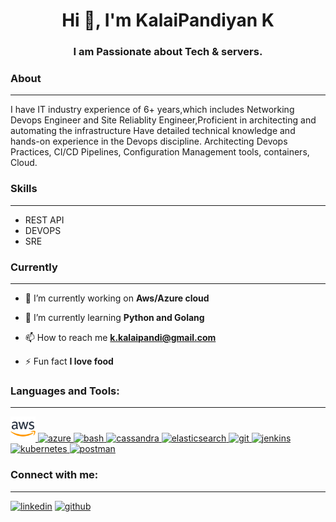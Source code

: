 <h1 align="center">Hi 👋, I'm KalaiPandiyan K</h1>
<h3 align="center">I am Passionate about Tech & servers.</h3>
<h3 align="left">About</h3>
<hr>

<p align="left"> I have IT industry experience of 6+ years,which includes Networking Devops Engineer and Site Reliablity Engineer,Proficient in architecting and automating the infrastructure Have detailed technical knowledge and hands-on experience in the Devops discipline. Architecting Devops Practices, CI/CD Pipelines, Configuration Management tools, containers, Cloud.
</p>
<h3 align="left">Skills</h3>
<hr>

- REST API
- DEVOPS
- SRE

<h3 align="left">Currently </h3>
<hr>

- 🔭 I’m currently working on **Aws/Azure cloud**

- 🌱 I’m currently learning **Python and Golang**

- 📫 How to reach me **k.kalaipandi@gmail.com**

- ⚡ Fun fact **I love food**

<h3 align="left">Languages and Tools:</h3>
<hr>
<p align="left"> <a href="https://aws.amazon.com" target="_blank" rel="noreferrer"> <img src="https://raw.githubusercontent.com/devicons/devicon/master/icons/amazonwebservices/amazonwebservices-original-wordmark.svg" alt="aws" width="40" height="40"/> </a> <a href="https://azure.microsoft.com/en-in/" target="_blank" rel="noreferrer"> <img src="https://www.vectorlogo.zone/logos/microsoft_azure/microsoft_azure-icon.svg" alt="azure" width="40" height="40"/> </a> <a href="https://www.gnu.org/software/bash/" target="_blank" rel="noreferrer"> <img src="https://www.vectorlogo.zone/logos/gnu_bash/gnu_bash-icon.svg" alt="bash" width="40" height="40"/> </a> <a href="https://cassandra.apache.org/" target="_blank" rel="noreferrer"> <img src="https://www.vectorlogo.zone/logos/apache_cassandra/apache_cassandra-icon.svg" alt="cassandra" width="40" height="40"/> </a> <a href="https://www.elastic.co" target="_blank" rel="noreferrer"> <img src="https://www.vectorlogo.zone/logos/elastic/elastic-icon.svg" alt="elasticsearch" width="40" height="40"/> </a> <a href="https://git-scm.com/" target="_blank" rel="noreferrer"> <img src="https://www.vectorlogo.zone/logos/git-scm/git-scm-icon.svg" alt="git" width="40" height="40"/> </a> <a href="https://www.jenkins.io" target="_blank" rel="noreferrer"> <img src="https://www.vectorlogo.zone/logos/jenkins/jenkins-icon.svg" alt="jenkins" width="40" height="40"/> </a> <a href="https://kubernetes.io" target="_blank" rel="noreferrer"> <img src="https://www.vectorlogo.zone/logos/kubernetes/kubernetes-icon.svg" alt="kubernetes" width="40" height="40"/> </a> <a href="https://postman.com" target="_blank" rel="noreferrer"> <img src="https://www.vectorlogo.zone/logos/getpostman/getpostman-icon.svg" alt="postman" width="40" height="40"/> </a> </p>

<h3 align="left">Connect with me:</h3>
<hr>

[<img src='https://cdn.jsdelivr.net/npm/simple-icons@3.0.1/icons/linkedin.svg' alt='linkedin' height='40'>](https://www.linkedin.com/in/kalaipandiyan-k/) [<img src='https://cdn.jsdelivr.net/npm/simple-icons@3.0.1/icons/github.svg' alt='github' height='40'>](https://github.com/kalaipandiyan-k)


    


